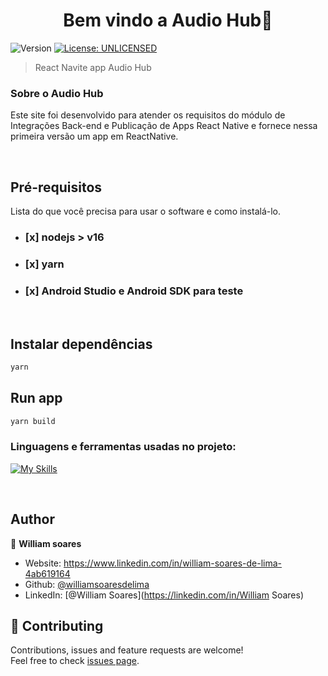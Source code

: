 <h1 align="center">Bem vindo a Audio Hub👋</h1>
<p>
  <img alt="Version" src="https://img.shields.io/badge/version-0.0.1-blue.svg?cacheSeconds=2592000" />
  <a href="#" target="_blank">
    <img alt="License: UNLICENSED" src="https://img.shields.io/badge/License-UNLICENSED-yellow.svg" />
  </a>
</p>

> React Navite app Audio Hub

### Sobre o Audio Hub

Este site foi desenvolvido para atender os requisitos do módulo de Integrações Back-end e Publicação de Apps React Native e fornece nessa primeira versão um app em ReactNative.

<br/>

## Pré-requisitos

Lista do que você precisa para usar o software e como instalá-lo.

- ### [x] nodejs > v16
- ### [x] yarn
- ### [x] Android Studio e Android SDK para teste

<br/>

## Instalar dependências

```sh
yarn
```

## Run app

```sh
yarn build
```

<h3 align="left">Linguagens e ferramentas usadas no projeto:</h3>

[![My Skills](https://skillicons.dev/icons?i=react)](https://skillicons.dev)

<br/>

## Author

👤 **William soares**

- Website: https://www.linkedin.com/in/william-soares-de-lima-4ab619164
- Github: [@williamsoaresdelima](https://github.com/williamsoaresdelima)
- LinkedIn: [@William Soares](https://linkedin.com/in/William Soares)

## 🤝 Contributing

Contributions, issues and feature requests are welcome!<br />Feel free to check [issues page](https://github.com/williamsoaresdelima/namoro-pet/issues).
